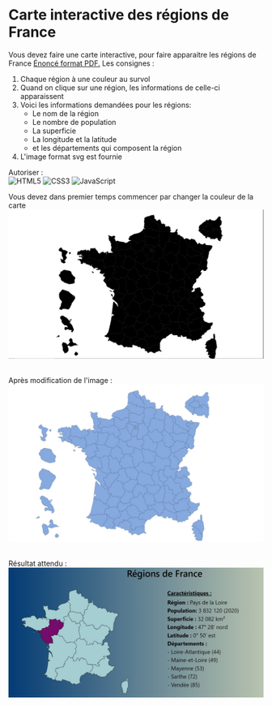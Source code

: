 # Carte interactive des régions de France
Vous devez faire une carte interactive, pour faire apparaitre les régions de France
[Énoncé format PDF.](profile/pdf/CarteDesRegionsDeFrance.pdf)
Les consignes :
1. Chaque région à une couleur au survol
2. Quand on clique sur une région, les informations de celle-ci apparaissent
3. Voici les informations demandées pour les régions:
     - Le nom de la région
     - Le nombre de population
     - La superficie
     - La longitude et la latitude
     - et les départements qui composent la région
4. L'image format svg est fournie

Autoriser :<br/>
![HTML5](https://img.shields.io/badge/html5-%23E34F26.svg?style=for-the-badge&logo=html5&logoColor=white) ![CSS3](https://img.shields.io/badge/css3-%231572B6.svg?style=for-the-badge&logo=css3&logoColor=white) ![JavaScript](https://img.shields.io/badge/javascript-%23323330.svg?style=for-the-badge&logo=javascript&logoColor=%23F7DF1E)

Vous devez dans premier temps commencer par changer la couleur de la carte
![Image initiale](profile/img/16.jpg)&nbsp;&nbsp;

Après modification de l'image :
![Image modififié](profile/img/17.jpg)&nbsp;&nbsp;

Résultat attendu :
![ResultatAttendu](profile/img/18.jpg)&nbsp;&nbsp;
